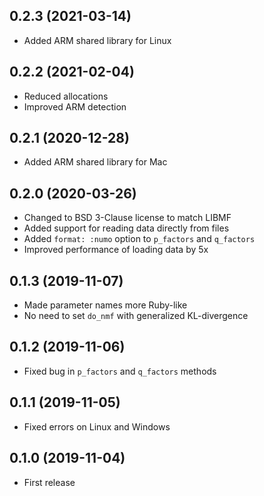 ## 0.2.3 (2021-03-14)

- Added ARM shared library for Linux

## 0.2.2 (2021-02-04)

- Reduced allocations
- Improved ARM detection

## 0.2.1 (2020-12-28)

- Added ARM shared library for Mac

## 0.2.0 (2020-03-26)

- Changed to BSD 3-Clause license to match LIBMF
- Added support for reading data directly from files
- Added `format: :numo` option to `p_factors` and `q_factors`
- Improved performance of loading data by 5x

## 0.1.3 (2019-11-07)

- Made parameter names more Ruby-like
- No need to set `do_nmf` with generalized KL-divergence

## 0.1.2 (2019-11-06)

- Fixed bug in `p_factors` and `q_factors` methods

## 0.1.1 (2019-11-05)

- Fixed errors on Linux and Windows

## 0.1.0 (2019-11-04)

- First release
